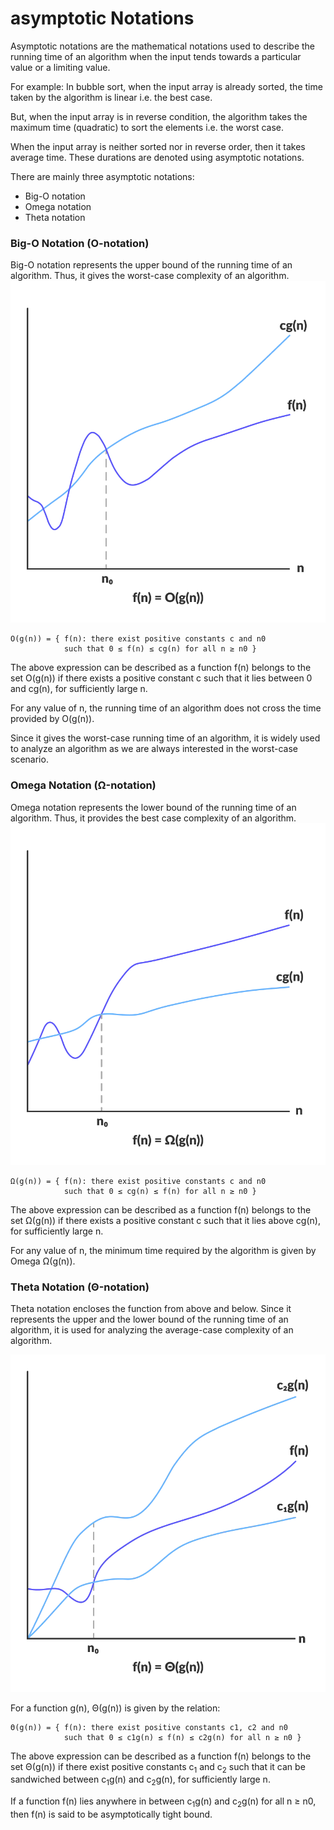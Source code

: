 # asymptotic Notations

Asymptotic notations are the mathematical notations used to describe the running time of an algorithm when the input tends towards a particular value or a limiting value.

For example: In bubble sort, when the input array is already sorted, the time taken by the algorithm is linear i.e. the best case.

But, when the input array is in reverse condition, the algorithm takes the maximum time (quadratic) to sort the elements i.e. the worst case.

When the input array is neither sorted nor in reverse order, then it takes average time. These durations are denoted using asymptotic notations.

There are mainly three asymptotic notations:
* Big-O notation
* Omega notation
* Theta notation

### Big-O Notation (O-notation)

Big-O notation represents the upper bound of the running time of an algorithm. Thus, it gives the worst-case complexity of an algorithm.
![](./big0.webp)
```
O(g(n)) = { f(n): there exist positive constants c and n0
            such that 0 ≤ f(n) ≤ cg(n) for all n ≥ n0 }
```
The above expression can be described as a function f(n) belongs to the set O(g(n)) if there exists a positive constant c such that it lies between 0 and cg(n), for sufficiently large n.

For any value of n, the running time of an algorithm does not cross the time provided by O(g(n)).

Since it gives the worst-case running time of an algorithm, it is widely used to analyze an algorithm as we are always interested in the worst-case scenario.

### Omega Notation (Ω-notation)

Omega notation represents the lower bound of the running time of an algorithm. Thus, it provides the best case complexity of an algorithm.
![](./omega.webp)
```
Ω(g(n)) = { f(n): there exist positive constants c and n0 
            such that 0 ≤ cg(n) ≤ f(n) for all n ≥ n0 }
```

The above expression can be described as a function f(n) belongs to the set Ω(g(n)) if there exists a positive constant c such that it lies above cg(n), for sufficiently large n.

For any value of n, the minimum time required by the algorithm is given by Omega Ω(g(n)).

### Theta Notation (Θ-notation)

Theta notation encloses the function from above and below. Since it represents the upper and the lower bound of the running time of an algorithm, it is used for analyzing the average-case complexity of an algorithm.

![](./theta.webp)

For a function g(n), Θ(g(n)) is given by the relation:
```
Θ(g(n)) = { f(n): there exist positive constants c1, c2 and n0
            such that 0 ≤ c1g(n) ≤ f(n) ≤ c2g(n) for all n ≥ n0 }
```

The above expression can be described as a function f(n) belongs to the set Θ(g(n)) if there exist positive constants c<sub>1</sub> and c<sub>2</sub> such that it can be sandwiched between c<sub>1</sub>g(n) and c<sub>2</sub>g(n), for sufficiently large n.

If a function f(n) lies anywhere in between c<sub>1</sub>g(n) and c<sub>2</sub>g(n) for all n ≥ n0, then f(n) is said to be asymptotically tight bound.